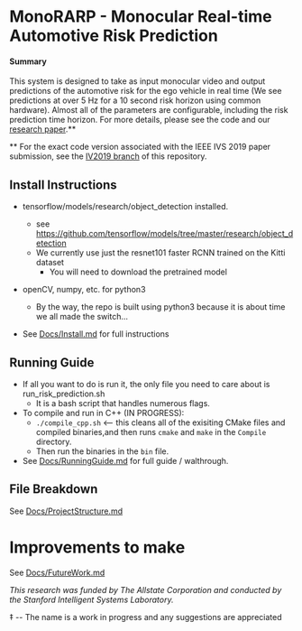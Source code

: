 # MonoRARP - Monocular Real-time Automotive Risk Prediction
#### Summary
This system is designed to take as input monocular video and output predictions of the automotive risk for the ego vehicle in real time (We see predictions at over 5 Hz for a 10 second risk horizon using common hardware).
Almost all of the parameters are configurable, including the risk prediction time horizon. For more details, please see the code and our [research paper](https://arxiv.org/abs/1902.01293).**

** For the exact code version associated with the IEEE IVS 2019 paper submission, see the [IV2019 branch](https://github.com/djp42/driver_risk_prediction_mono_video/tree/IV2019) of this repository.

## Install Instructions
* tensorflow/models/research/object_detection installed.
    - see https://github.com/tensorflow/models/tree/master/research/object_detection
    - We currently use just the resnet101 faster RCNN trained on the Kitti dataset
        - You will need to download the pretrained model
* openCV, numpy, etc. for python3
    - By the way, the repo is built using python3 because it is about time we all made the switch...

* See [Docs/Install.md](Docs/Install.md) for full instructions

## Running Guide
* If all you want to do is run it, the only file you need to care about is run_risk_prediction.sh
    - It is a bash script that handles numerous flags.
* To compile and run in C++ (IN PROGRESS):
    - `./compile_cpp.sh`  <-- this cleans all of the exisiting CMake files and compiled binaries,and then runs `cmake` and `make` in the `Compile` directory.
    - Then run the binaries in the `bin` file.
* See [Docs/RunningGuide.md](Docs/RunningGuide.md) for full guide / walthrough.

## File Breakdown
See [Docs/ProjectStructure.md](Docs/ProjectStructure.md)

# Improvements to make
See [Docs/FutureWork.md](Docs/FutureWork.md)



*This research was funded by The Allstate Corporation and conducted by the Stanford Intelligent Systems Laboratory.*

&Dagger; -- The name is a work in progress and any suggestions are appreciated

